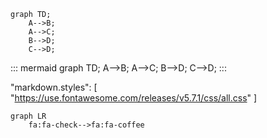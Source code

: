 ```mermaid
graph TD;
    A-->B;
    A-->C;
    B-->D;
    C-->D;
```

::: mermaid
graph TD;
A-->B;
A-->C;
B-->D;
C-->D;
:::

"markdown.styles": [
"https://use.fontawesome.com/releases/v5.7.1/css/all.css"
]

```mermaid
graph LR
    fa:fa-check-->fa:fa-coffee
```
